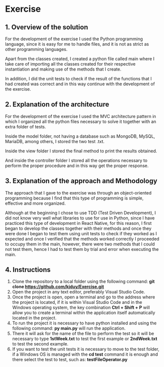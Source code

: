 # Exercise
## 1. Overview of the solution
For the development of the exercise I used the Python programming language, since it is easy for me to handle files, and it is not as strict as other programming languages.

Apart from the classes created, I created a python file called main where I take care of importing all the classes created for their respective instantiation and making use of the methods that I create.

In addition, I did the unit tests to check if the result of the functions that I had created was correct and in this way continue with the development of the exercise.

## 2. Explanation of the architecture
For the development of the exercise I used the MVC architecture pattern in which I organized all the python files necessary to solve it together with an extra folder of tests.

Inside the model folder, not having a database such as MongoDB, MySQL, MariaDB, among others, I stored the two test .txt.

Inside the view folder I stored the final method to print the results obtained.

And inside the controller folder I stored all the operations necessary to perform the proper procedure and in this way get the proper response.

## 3. Explanation of the approach and Methodology
The approach that I gave to the exercise was through an object-oriented programming because I find that this type of programming is simple, effective and more organized.

Although at the beginning I chose to use TDD (Test Driven Development), I did not know very well what libraries to use for use in Python, since I have practiced this type of development in React Native, for this reason, I first began to develop the classes together with their methods and once they were done I began to test them using unit tests to check if they worked as I expected and once I verified that the methods worked correctly I proceeded to occupy them in the main, however, there were two methods that I could not test them, hence I had to test them by trial and error when executing the main.

## 4. Instructions 
1. Clone the repository to a local folder using the following command: **git clone https://github.com/kjduy/Exercise.git**
2. Open the project in any text editor, preferably Visual Studio Code.
3. Once the project is open, open a terminal and go to the address where the project is located, if it is within Visual Studio Code and in the Windows operating system, the key combination **Ctrl + Shift + P** will allow you to create a terminal within the application itself automatically located in the project.
4. To run the project it is necessary to have python installed and using the following command: **py main.py** will run the application.
5. There it will ask for the name of the file to perform the test so it will be necessary to type **1stWeek.txt** to test the first example or **2ndWeek.txt** to test the second example.
6. If you want to test the unit tests it is necessary to move to the test folder, if a Windows OS is managed with the **cd test** command it is enough and there select the test to test, such as: **testFileOperator.py**
